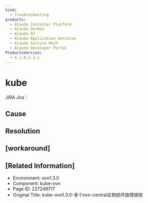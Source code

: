 ```yaml
---
kind:
  - Troubleshooting
products:
  - Alauda Container Platform
  - Alauda DevOps
  - Alauda AI
  - Alauda Application Services
  - Alauda Service Mesh
  - Alauda Developer Portal
ProductsVersion:
  - 4.1.0,4.2.x
---
```

<!-- A type of document that involves encountering a fault, diagnosing it, performing root cause analysis, and providing solutions. -->

# kube

JIRA Jira：

## Cause

## Resolution

## [workaround]

## [Related Information]
- Environment: ovn1.3.0
- Component: kube-ovn
- Page ID: 227249717
- Original Title: kube-ovn1.3.0-多个ovn-central实例损坏故障排除
